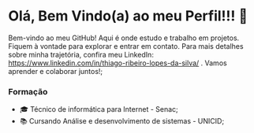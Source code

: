 # Olá, Bem Vindo(a) ao meu Perfil!!! 👋

<!--
**thiagoribeiro2003/thiagoribeiro2003** is a ✨ _special_ ✨ repository because its `README.md` (this file) appears on your GitHub profile.

Here are some ideas to get you started:

- 🔭 I’m currently working on ...
- 🌱 I’m currently learning ...
- 👯 I’m looking to collaborate on ...
- 🤔 I’m looking for help with ...
- 💬 Ask me about ...
- 📫 How to reach me: ...
- 😄 Pronouns: ...
- ⚡ Fun fact: ...
-->

Bem-vindo ao meu GitHub! Aqui é onde estudo e trabalho em projetos. Fiquem à vontade para explorar e entrar em contato. Para mais detalhes sobre minha trajetória, confira meu LinkedIn: https://www.linkedin.com/in/thiago-ribeiro-lopes-da-silva/ . Vamos aprender e colaborar juntos!;

### Formação
- 🎓 Técnico de informática para Internet - Senac;
- 📚 Cursando Análise e desenvolvimento de sistemas - UNICID; 


 
 



